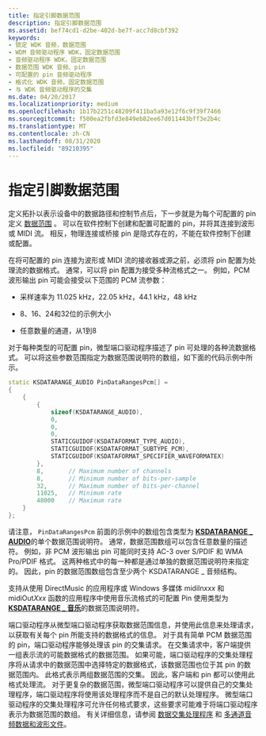 ```yaml
---
title: 指定引脚数据范围
description: 指定引脚数据范围
ms.assetid: bef74cd1-d2be-402d-be7f-acc7d8cbf392
keywords:
- 锁定 WDK 音频，数据范围
- WDM 音频驱动程序 WDK，固定数据范围
- 音频驱动程序 WDK，固定数据范围
- 数据范围 WDK 音频、pin
- 可配置的 pin 音频驱动程序
- 格式化 WDK 音频，固定数据范围
- 与 WDK 音频驱动程序的交集
ms.date: 04/20/2017
ms.localizationpriority: medium
ms.openlocfilehash: 1b17b2251c48209f411ba5a93e12f6c9f39f7466
ms.sourcegitcommit: f500ea2fbfd3e849eb82ee67d011443bff3e2b4c
ms.translationtype: MT
ms.contentlocale: zh-CN
ms.lasthandoff: 08/31/2020
ms.locfileid: "89210395"
---
```

# <a name="specifying-pin-data-ranges"></a>指定引脚数据范围


定义拓扑以表示设备中的数据路径和控制节点后，下一步就是为每个可配置的 pin 定义 [数据范围](audio-data-ranges.md) 。 可以在软件控制下创建和配置可配置的 pin，并将其连接到波形或 MIDI 流。 相反，物理连接或桥接 pin 是隐式存在的，不能在软件控制下创建或配置。

在将可配置的 pin 连接为波形或 MIDI 流的接收器或源之前，必须将 pin 配置为处理流的数据格式。 通常，可以将 pin 配置为接受多种流格式之一。 例如，PCM 波形输出 pin 可能会接受以下范围的 PCM 流参数：

-   采样速率为 11.025 kHz，22.05 kHz，44.1 kHz，48 kHz

-   8、16、24和32位的示例大小

-   任意数量的通道，从1到8

对于每种类型的可配置 pin，微型端口驱动程序描述了 pin 可处理的各种流数据格式。 可以将这些参数范围指定为数据范围说明符的数组，如下面的代码示例中所示。

```cpp
static KSDATARANGE_AUDIO PinDataRangesPcm[] =
{
    {
        {
            sizeof(KSDATARANGE_AUDIO),
            0,
            0,
            0,
            STATICGUIDOF(KSDATAFORMAT_TYPE_AUDIO),
            STATICGUIDOF(KSDATAFORMAT_SUBTYPE_PCM),
            STATICGUIDOF(KSDATAFORMAT_SPECIFIER_WAVEFORMATEX)
        },
        8,       // Maximum number of channels
        8,       // Minimum number of bits-per-sample
        32,      // Maximum number of bits-per-channel
        11025,   // Minimum rate
        48000    // Maximum rate
    }
};
```

请注意， `PinDataRangesPcm` 前面的示例中的数组包含类型为 [**KSDATARANGE \_ AUDIO**](/windows-hardware/drivers/ddi/ksmedia/ns-ksmedia-ksdatarange_audio)的单个数据范围说明符。 通常，数据范围数组可以包含任意数量的描述符。 例如，非 PCM 波形输出 pin 可能同时支持 AC-3 over S/PDIF 和 WMA Pro/PDIF 格式。 这两种格式中的每一种都是通过单独的数据范围说明符来指定的。 因此，pin 的数据范围数组包含至少两个 KSDATARANGE \_ 音频结构。

支持从使用 DirectMusic 的应用程序或 Windows 多媒体 midiIn*xxx* 和 midiOut*Xxx* 函数的应用程序中使用音乐流格式的可配置 Pin 使用类型为 [**KSDATARANGE \_ 音乐**](/windows-hardware/drivers/ddi/ksmedia/ns-ksmedia-ksdatarange_music)的数据范围说明符。

端口驱动程序从微型端口驱动程序获取数据范围信息，并使用此信息来处理请求，以获取有关每个 pin 所能支持的数据格式的信息。 对于具有简单 PCM 数据范围的 pin，端口驱动程序能够处理该 pin 的交集请求。 在交集请求中，客户端提供一组表示流的可能数据格式的数据范围。 如果可能，端口驱动程序的交集处理程序将从请求中的数据范围中选择特定的数据格式，该数据范围也位于其 pin 的数据范围内。 此格式表示两组数据范围的交集。 因此，客户端和 pin 都可以使用此格式处理流。 对于更复杂的数据范围，微型端口驱动程序可以提供自己的交集处理程序，端口驱动程序将使用该处理程序而不是自己的默认处理程序。 微型端口驱动程序的交集处理程序可允许任何格式要求，这些要求可能难于将端口驱动程序表示为数据范围的数组。 有关详细信息，请参阅 [数据交集处理程序](data-intersection-handlers.md) 和 [多通道音频数据和波形文件](/previous-versions/windows/hardware/design/dn653308(v=vs.85))。